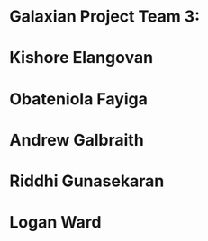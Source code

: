   # Galaxian Project Team 3:
  # Kishore Elangovan
  # Obateniola Fayiga
  # Andrew Galbraith
  # Riddhi Gunasekaran
  # Logan Ward
